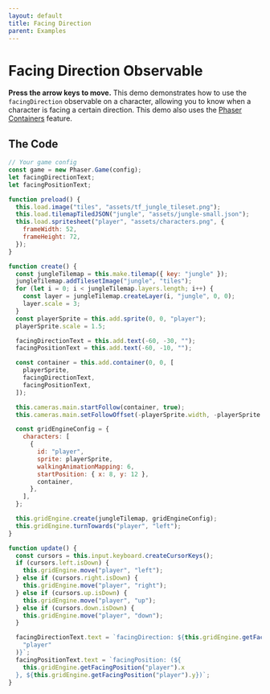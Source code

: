 ```yaml
---
layout: default
title: Facing Direction
parent: Examples
---
```


# Facing Direction Observable

**Press the arrow keys to move.** This demo demonstrates how to use the `facingDirection` observable on a character, allowing you to know when a character is facing a certain direction. This demo also uses the [Phaser Containers](phaser-container) feature.

<div id="game"></div>

<script src="js/phaser.min.js"></script>
<script src="js/grid-engine-2.15.1.min.js"></script>
<script src="js/getBasicConfig.js"></script>

<script>
  const config = getBasicConfig(preload, create, update);
  const game = new Phaser.Game(config);
  let facingDirectionText;
  let facingPositionText;

  function preload () {
    this.load.image("tiles", "assets/tf_jungle_tileset.png");
    this.load.tilemapTiledJSON("jungle", "assets/jungle-small.json");
    this.load.spritesheet("player", "assets/characters.png", {
      frameWidth: 52,
      frameHeight: 72,
    });
  }

  function create () {
    const jungleTilemap = this.make.tilemap({ key: "jungle" });
    jungleTilemap.addTilesetImage("jungle", "tiles");
    for (let i = 0; i < jungleTilemap.layers.length; i++) {
      const layer = jungleTilemap.createLayer(i, "jungle", 0, 0);
      layer.scale = 3;
    }
    const playerSprite = this.add.sprite(0, 0, "player");
    playerSprite.scale = 1.5;

    facingDirectionText = this.add.text(-60, -30, '');
    facingPositionText = this.add.text(-60, -10, '');

    const container = this.add.container(0, 0, [ playerSprite, facingDirectionText, facingPositionText]);

    this.cameras.main.startFollow(container, true);
    this.cameras.main.setFollowOffset(- (playerSprite.width), -(playerSprite.height));

    const gridEngineConfig = {
      characters: [
        {
          id: "player",
          sprite: playerSprite,
          walkingAnimationMapping: 6,
          startPosition: {x: 8, y: 12},
          container
        },
      ],
    };

    this.gridEngine.create(jungleTilemap, gridEngineConfig);
    this.gridEngine.turnTowards("player", 'left');
  }

  function update () {
    const cursors = this.input.keyboard.createCursorKeys();
    if (cursors.left.isDown) {
      this.gridEngine.move("player", "left");
    } else if (cursors.right.isDown) {
      this.gridEngine.move("player", "right");
    } else if (cursors.up.isDown) {
      this.gridEngine.move("player", "up");
    } else if (cursors.down.isDown) {
      this.gridEngine.move("player", "down");
    }

    facingDirectionText.text = `facingDirection: ${this.gridEngine.getFacingDirection('player')}`;
    facingPositionText.text = `facingPosition: (${this.gridEngine.getFacingPosition('player').x}, ${this.gridEngine.getFacingPosition('player').y})`;
  }
</script>

## The Code

```javascript
// Your game config
const game = new Phaser.Game(config);
let facingDirectionText;
let facingPositionText;

function preload() {
  this.load.image("tiles", "assets/tf_jungle_tileset.png");
  this.load.tilemapTiledJSON("jungle", "assets/jungle-small.json");
  this.load.spritesheet("player", "assets/characters.png", {
    frameWidth: 52,
    frameHeight: 72,
  });
}

function create() {
  const jungleTilemap = this.make.tilemap({ key: "jungle" });
  jungleTilemap.addTilesetImage("jungle", "tiles");
  for (let i = 0; i < jungleTilemap.layers.length; i++) {
    const layer = jungleTilemap.createLayer(i, "jungle", 0, 0);
    layer.scale = 3;
  }
  const playerSprite = this.add.sprite(0, 0, "player");
  playerSprite.scale = 1.5;

  facingDirectionText = this.add.text(-60, -30, "");
  facingPositionText = this.add.text(-60, -10, "");

  const container = this.add.container(0, 0, [
    playerSprite,
    facingDirectionText,
    facingPositionText,
  ]);

  this.cameras.main.startFollow(container, true);
  this.cameras.main.setFollowOffset(-playerSprite.width, -playerSprite.height);

  const gridEngineConfig = {
    characters: [
      {
        id: "player",
        sprite: playerSprite,
        walkingAnimationMapping: 6,
        startPosition: { x: 8, y: 12 },
        container,
      },
    ],
  };

  this.gridEngine.create(jungleTilemap, gridEngineConfig);
  this.gridEngine.turnTowards("player", "left");
}

function update() {
  const cursors = this.input.keyboard.createCursorKeys();
  if (cursors.left.isDown) {
    this.gridEngine.move("player", "left");
  } else if (cursors.right.isDown) {
    this.gridEngine.move("player", "right");
  } else if (cursors.up.isDown) {
    this.gridEngine.move("player", "up");
  } else if (cursors.down.isDown) {
    this.gridEngine.move("player", "down");
  }

  facingDirectionText.text = `facingDirection: ${this.gridEngine.getFacingDirection(
    "player"
  )}`;
  facingPositionText.text = `facingPosition: (${
    this.gridEngine.getFacingPosition("player").x
  }, ${this.gridEngine.getFacingPosition("player").y})`;
}
```
